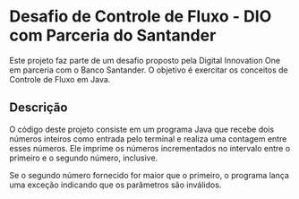 # Desafio de Controle de Fluxo - DIO com Parceria do Santander

Este projeto faz parte de um desafio proposto pela Digital Innovation One em parceria com o Banco Santander. O objetivo é exercitar os conceitos de Controle de Fluxo em Java.

## Descrição

O código deste projeto consiste em um programa Java que recebe dois números inteiros como entrada pelo terminal e realiza uma contagem entre esses números. Ele imprime os números incrementados no intervalo entre o primeiro e o segundo número, inclusive.

Se o segundo número fornecido for maior que o primeiro, o programa lança uma exceção indicando que os parâmetros são inválidos.




